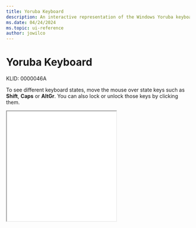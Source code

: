 ```yaml
---
title: Yoruba Keyboard
description: An interactive representation of the Windows Yoruba keyboard. To see different keyboard states, click or move the mouse over the state keys.
ms.date: 04/24/2024
ms.topic: ui-reference
author: jowilco
---
```


# Yoruba Keyboard

KLID: 0000046A

To see different keyboard states, move the mouse over state keys such as **Shift**, **Caps** or **AltGr**. You can also lock or unlock those keys by clicking them.

<iframe src="kbdyba.html" height="300"></iframe>
